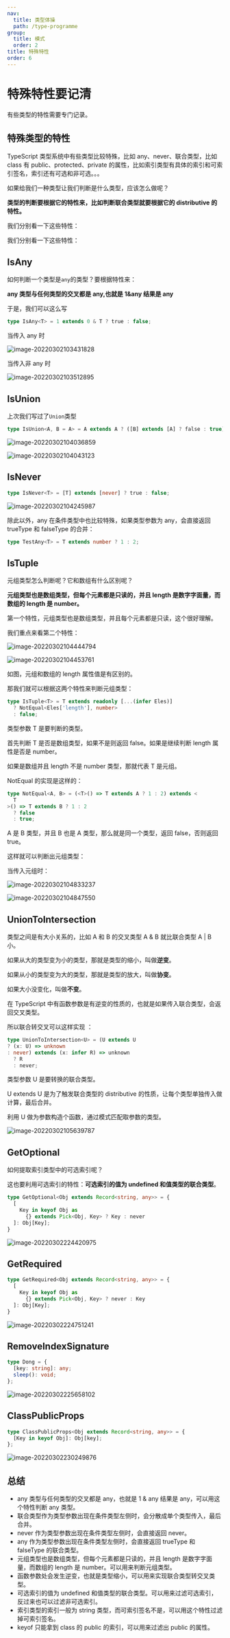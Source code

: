 ```yaml
---
nav:
  title: 类型体操
  path: /type-programme
group:
  title: 模式
  order: 2
title: 特殊特性
order: 6
---
```


# 特殊特性要记清

有些类型的特性需要专门记录。

## 特殊类型的特性

TypeScript 类型系统中有些类型比较特殊，比如 any、never、联合类型，比如 class 有 public、protected、private 的属性，比如索引类型有具体的索引和可索引签名，索引还有可选和非可选。。。

如果给我们一种类型让我们判断是什么类型，应该怎么做呢？

**类型的判断要根据它的特性来，比如判断联合类型就要根据它的 distributive 的特性。**

我们分别看一下这些特性：

我们分别看一下这些特性：

## IsAny

如何判断一个类型是`any`的类型？要根据特性来：

**any 类型与任何类型的交叉都是 any,也就是 1&any 结果是 any**

于是，我们可以这么写

```ts
type IsAny<T> = 1 extends 0 & T ? true : false;
```

当传入 any 时

![image-20220302103431828](../../../assert/special-features/image-20220302103431828.png)

当传入非 any 时

![image-20220302103512895](../../../assert/special-features/image-20220302103512895.png)

## IsUnion

上次我们写过了`Union`类型

```ts
type IsUnion<A, B = A> = A extends A ? ([B] extends [A] ? false : true) : never;
```

![image-20220302104036859](../../../assert/special-features/image-20220302104036859.png)

![image-20220302104043123](../../../assert/special-features/image-20220302104043123.png)

## IsNever

```ts
type IsNever<T> = [T] extends [never] ? true : false;
```

![image-20220302104245987](../../../assert/special-features/image-20220302104245987.png)

除此以外，any 在条件类型中也比较特殊，如果类型参数为 any，会直接返回 trueType 和 falseType 的合并：

```typescript
type TestAny<T> = T extends number ? 1 : 2;
```

## IsTuple

元组类型怎么判断呢？它和数组有什么区别呢？

**元组类型也是数组类型，但每个元素都是只读的，并且 length 是数字字面量，而数组的 length 是 number。**

第一个特性，元组类型也是数组类型，并且每个元素都是只读，这个很好理解。

我们重点来看第二个特性：

![image-20220302104444794](../../../assert/special-features/image-20220302104444794.png)

![image-20220302104453761](../../../assert/special-features/image-20220302104453761.png)

如图，元组和数组的 length 属性值是有区别的。

那我们就可以根据这两个特性来判断元组类型：

```ts
type IsTuple<T> = T extends readonly [...(infer Eles)]
  ? NotEqual<Eles['length'], number>
  : false;
```

类型参数 T 是要判断的类型。

首先判断 T 是否是数组类型，如果不是则返回 false。如果是继续判断 length 属性是否是 number。

如果是数组并且 length 不是 number 类型，那就代表 T 是元组。

NotEqual 的实现是这样的：

```ts
type NotEqual<A, B> = (<T>() => T extends A ? 1 : 2) extends <
  T
>() => T extends B ? 1 : 2
  ? false
  : true;
```

A 是 B 类型，并且 B 也是 A 类型，那么就是同一个类型，返回 false，否则返回 true。

这样就可以判断出元组类型：

当传入元组时：

![image-20220302104833237](../../../assert/special-features/image-20220302104833237.png)

![image-20220302104847550](../../../assert/special-features/image-20220302104847550.png)

## UnionToIntersection

类型之间是有大小关系的，比如 A 和 B 的交叉类型 A & B 就比联合类型 A | B 小。

如果从大的类型变为小的类型，那就是类型的缩小，叫做**逆变**。

如果从小的类型变为大的类型，那就是类型的放大，叫做**协变**。

如果大小没变化，叫做**不变**。

在 TypeScript 中有函数参数是有逆变的性质的，也就是如果传入联合类型，会返回交叉类型。

所以联合转交叉可以这样实现 ：

```ts
type UnionToIntersection<U> = (U extends U
? (x: U) => unknown
: never) extends (x: infer R) => unknown
  ? R
  : never;
```

类型参数 U 是要转换的联合类型。

U extends U 是为了触发联合类型的 distributive 的性质，让每个类型单独传入做计算，最后合并。

利用 U 做为参数构造个函数，通过模式匹配取参数的类型。

![image-20220302105639787](../../../assert/special-features/image-20220302105639787.png)

## GetOptional

如何提取索引类型中的可选索引呢？

这也要利用可选索引的特性：**可选索引的值为 undefined 和值类型的联合类型**。

```ts
type GetOptional<Obj extends Record<string, any>> = {
  [
    Key in keyof Obj as
      {} extends Pick<Obj, Key> ? Key : never
  ]: Obj[Key];
}
```

![image-20220302224420975](../../../assert/special-features/image-20220302224420975.png)

## GetRequired

```ts
type GetRequired<Obj extends Record<string, any>> = {
  [
    Key in keyof Obj as
      {} extends Pick<Obj, Key> ? never : Key
  ]: Obj[Key];
}
```

![image-20220302224751241](../../../assert/special-features/image-20220302224751241.png)

## RemoveIndexSignature

```ts
type Dong = {
  [key: string]: any;
  sleep(): void;
};
```

![image-20220302225658102](../../../assert/special-features/image-20220302225658102.png)

## ClassPublicProps

```ts
type ClassPublicProps<Obj extends Record<string, any>> = {
  [Key in keyof Obj]: Obj[key];
};
```

![image-20220302230249876](../../../assert/special-features/image-20220302230249876.png)

## 总结

- any 类型与任何类型的交叉都是 any，也就是 1 & any 结果是 any，可以用这个特性判断 any 类型。
- 联合类型作为类型参数出现在条件类型左侧时，会分散成单个类型传入，最后合并。
- never 作为类型参数出现在条件类型左侧时，会直接返回 never。
- any 作为类型参数出现在条件类型左侧时，会直接返回 trueType 和 falseType 的联合类型。
- 元组类型也是数组类型，但每个元素都是只读的，并且 length 是数字字面量，而数组的 length 是 number。可以用来判断元组类型。
- 函数参数处会发生逆变，也就是类型缩小，可以用来实现联合类型转交叉类型。
- 可选索引的值为 undefined 和值类型的联合类型。可以用来过滤可选索引，反过来也可以过滤非可选索引。
- 索引类型的索引一般为 string 类型，而可索引签名不是，可以用这个特性过滤掉可索引签名。
- keyof 只能拿到 class 的 public 的索引，可以用来过滤出 public 的属性。
